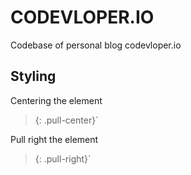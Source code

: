 # CODEVLOPER.IO

Codebase of personal blog codevloper.io


## Styling

Centering the element

> {: .pull-center}`

Pull right the element

> {: .pull-right}`